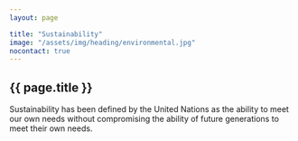 ```yaml
---
layout: page

title: "Sustainability"
image: "/assets/img/heading/environmental.jpg"
nocontact: true
---
```


## {{ page.title }}
Sustainability has been defined by the United Nations as the ability to meet our own needs without compromising the ability of future generations to meet their own needs.
